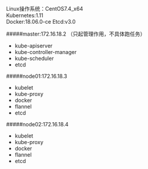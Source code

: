 Linux操作系统：CentOS7.4_x64  
Kubernetes:1.11  
Docker:18.06.0-ce
Etcd:v3.0  

#####master:172.16.18.2 （只起管理作用，不具体跑任务）
* kube-apiserver
* kube-controller-manager
* kube-scheduler
* etcd

#####node01:172.16.18.3
* kubelet
* kube-proxy
* docker
* flannel
* etcd

#####node02:172.16.18.4
* kubelet
* kube-proxy
* docker
* flannel
* etcd
